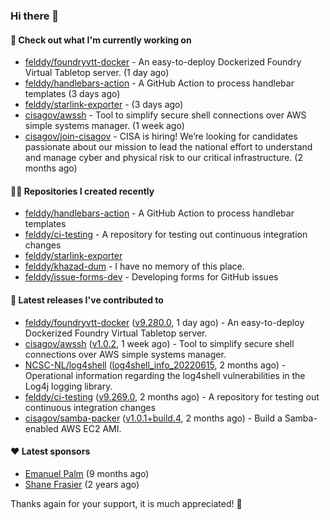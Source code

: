 ### Hi there 👋

#### 👷 Check out what I'm currently working on

- [felddy/foundryvtt-docker](https://github.com/felddy/foundryvtt-docker) - An easy-to-deploy Dockerized Foundry Virtual Tabletop server. (1 day ago)
- [felddy/handlebars-action](https://github.com/felddy/handlebars-action) - A GitHub Action to process handlebar templates (3 days ago)
- [felddy/starlink-exporter](https://github.com/felddy/starlink-exporter) -  (3 days ago)
- [cisagov/awssh](https://github.com/cisagov/awssh) - Tool to simplify secure shell connections over AWS simple systems manager. (1 week ago)
- [cisagov/join-cisagov](https://github.com/cisagov/join-cisagov) - CISA is hiring! We’re looking for candidates passionate about our mission to lead the national effort to understand and manage cyber and physical risk to our critical infrastructure. (2 months ago)

#### 👨‍💻 Repositories I created recently

- [felddy/handlebars-action](https://github.com/felddy/handlebars-action) - A GitHub Action to process handlebar templates
- [felddy/ci-testing](https://github.com/felddy/ci-testing) - A repository for testing out continuous integration changes
- [felddy/starlink-exporter](https://github.com/felddy/starlink-exporter)
- [felddy/khazad-dum](https://github.com/felddy/khazad-dum) - I have no memory of this place.
- [felddy/issue-forms-dev](https://github.com/felddy/issue-forms-dev) - Developing forms for GitHub issues

#### 🚀 Latest releases I've contributed to

- [felddy/foundryvtt-docker](https://github.com/felddy/foundryvtt-docker) ([v9.280.0](https://github.com/felddy/foundryvtt-docker/releases/tag/v9.280.0), 1 day ago) - An easy-to-deploy Dockerized Foundry Virtual Tabletop server.
- [cisagov/awssh](https://github.com/cisagov/awssh) ([v1.0.2](https://github.com/cisagov/awssh/releases/tag/v1.0.2), 1 week ago) - Tool to simplify secure shell connections over AWS simple systems manager.
- [NCSC-NL/log4shell](https://github.com/NCSC-NL/log4shell) ([log4shell_info_20220615](https://github.com/NCSC-NL/log4shell/releases/tag/log4shell_info_20220615), 2 months ago) - Operational information regarding the log4shell vulnerabilities in the Log4j logging library.
- [felddy/ci-testing](https://github.com/felddy/ci-testing) ([v9.269.0](https://github.com/felddy/ci-testing/releases/tag/v9.269.0), 2 months ago) - A repository for testing out continuous integration changes
- [cisagov/samba-packer](https://github.com/cisagov/samba-packer) ([v1.0.1&#43;build.4](https://github.com/cisagov/samba-packer/releases/tag/v1.0.1%2Bbuild.4), 2 months ago) - Build a Samba-enabled AWS EC2 AMI.

#### ❤️ Latest sponsors
- [Emanuel Palm](https://github.com/PalmEmanuel) (9 months ago)
- [Shane Frasier](https://github.com/jsf9k) (2 years ago)

Thanks again for your support, it is much appreciated! 🙏